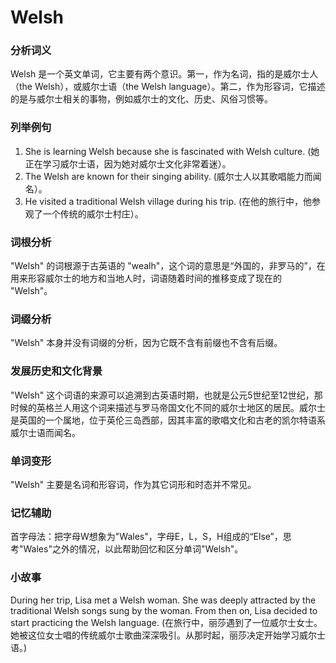 # Welsh

### 分析词义

  

Welsh 是一个英文单词，它主要有两个意识。第一，作为名词，指的是威尔士人（the Welsh），或威尔士语（the Welsh language）。第二，作为形容词，它描述的是与威尔士相关的事物，例如威尔士的文化、历史、风俗习惯等。

  

### 列举例句

  

1.  She is learning Welsh because she is fascinated with Welsh culture. (她正在学习威尔士语，因为她对威尔士文化非常着迷）。
2.  The Welsh are known for their singing ability. (威尔士人以其歌唱能力而闻名）。
3.  He visited a traditional Welsh village during his trip. (在他的旅行中，他参观了一个传统的威尔士村庄）。

  

### 词根分析

  

"Welsh" 的词根源于古英语的 "wealh"，这个词的意思是“外国的，非罗马的”，在用来形容威尔士的地方和当地人时，词语随着时间的推移变成了现在的 "Welsh"。

  

### 词缀分析

  

"Welsh" 本身并没有词缀的分析，因为它既不含有前缀也不含有后缀。

  

### 发展历史和文化背景

  

"Welsh" 这个词语的来源可以追溯到古英语时期，也就是公元5世纪至12世纪，那时候的英格兰人用这个词来描述与罗马帝国文化不同的威尔士地区的居民。威尔士是英国的一个属地，位于英伦三岛西部，因其丰富的歌唱文化和古老的凯尔特语系威尔士语而闻名。

  

### 单词变形

  

"Welsh" 主要是名词和形容词，作为其它词形和时态并不常见。

  

### 记忆辅助

  

首字母法：把字母W想象为"Wales"，字母E，L，S，H组成的“Else”，思考"Wales"之外的情况，以此帮助回忆和区分单词"Welsh"。

  

### 小故事

  

During her trip, Lisa met a Welsh woman. She was deeply attracted by the traditional Welsh songs sung by the woman. From then on, Lisa decided to start practicing the Welsh language. (在旅行中，丽莎遇到了一位威尔士女士。她被这位女士唱的传统威尔士歌曲深深吸引。从那时起，丽莎决定开始学习威尔士语。)
